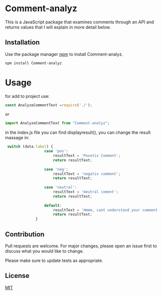 # Comment-analyz

This is a JavaScript package that examines comments through an API and returns values that I will explain in more detail below.

## Installation

Use the package manager [npm](https://www.npmjs.com/) to install Comment-analyz.

```bash
npm install Comment-analyz
```

# Usage
for add to project use: 
```javascript
const AnalyzeCommentText =require('./');
```
or
```javascript
import AnalyzeCommentText from "Comment-analyz";
```
in the index.js file you can find displayresult(), you can change the result massage in:

```javascript
 switch (data.label) {
                  case 'pos':
                      resultText = 'Posetiv Comment';
                      return resultText;
                      
                  case 'neg':
                      resultText = 'negativ comment';
                      return resultText;
                      
                  case 'neutral':
                      resultText = 'meutral coment';
                      return resultText;
                    
                  default:
                      resultText = 'Hmmm, cant understand your comment';
                      return resultText;
              }

```

## Contribution
Pull requests are welcome. For major changes, please open an issue first to discuss what you would like to change.

Please make sure to update tests as appropriate.

## License
[MIT](https://choosealicense.com/licenses/mit/)
